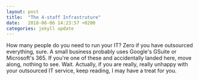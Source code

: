 ```yaml
---
layout: post
title:  "The 4-staff Infrastruture"
date:   2018-06-06 14:23:57 +0200
categories: jekyll update
---
```


How many people do you need to run your IT? Zero if you have outsourced everything, sure. A small business probably uses Google's GSuite or Microsoft's 365. If you're one of these and accidentally landed here, move along, nothing to see. Wait. Actually, if you are really, really unhappy with your outsourced IT service, keep reading, I may have a treat for you.


